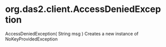 # org.das2.client.AccessDeniedException
AccessDeniedException( String msg )
Creates a new instance of NoKeyProvidedException

